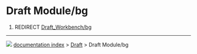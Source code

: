 # Draft Module/bg
1.  REDIRECT [Draft\_Workbench/bg](Draft_Workbench/bg.md)



---
![](images/Right_arrow.png) [documentation index](../README.md) > [Draft](Draft_Workbench.md) > Draft Module/bg

